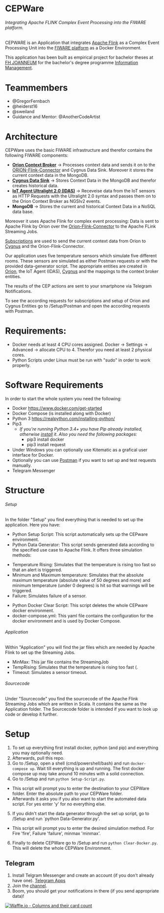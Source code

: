 # CEPWare
###### Integrating Apache FLINK Complex Event Processing into the FIWARE platform.

CEPWARE is an Application that integrates [Apache Flink](https://flink.apache.org/) as a Complex Event Processing Unit into the [FIWARE platform](https://www.fiware.org/) as a Docker Environment.

This application has been built as empirical project for bachelor theses at [FH JOANNEUM](https://www.fh-joanneum.at/) for the bachelor's degree programme [Information Management](https://www.fh-joanneum.at/informationsmanagement/bachelor/en/). 

# Teammembers
* @GregorFernbach
* @heiderst16
* @sweiland
* Guidance and Mentor: @AnotherCodeArtist

# Architecture
 CEPWare uses the basic FIWARE infrastructure and therefor contains the following FIWARE components:
* **[Orion Context Broker](https://fiware-orion.readthedocs.io/en/master/)** -> Processes context data and sends it on to the [ORION-Flink-Connector](https://github.com/ging/fiware-cosmos-orion-flink-connector/) and Cygnus Data Sink. Moreover it stores the current context data in the MongoDB.
* **[Cygnus Data Sink](https://readthedocs.org/projects/fiware-cygnus/)** -> Stores Context Data in the MongoDB and therefor creates historical data.
* **[IoT Agent Ultralight 2.0 (IDAS)](https://fiware-iotagent-ul.readthedocs.io/en/latest/)** -> Receveise data from the IoT sensors as HTTP Requests with the Ultralight 2.0 syntax and passes them on to the Orion Context Broker as NGSIv2 events.
* **MongoDB** -> Stores the current and historical Context Data in a NoSQL data base.

Moreover it uses Apache Flink for complex event processing:
Data is sent to Apache Flink by Orion over the [Orion-Flink-Connector](https://github.com/ging/fiware-cosmos-orion-flink-connector/) to the Apache FLink Streaming Jobs.

[Subscriptions](https://fiware-iot-stack.readthedocs.io/en/latest/topics/subcriptions_and_registrations/) are used to send the current context data from Orion to [Cygnus](https://fiware-cygnus.readthedocs.io/en/r5_fiware/cygnus-ngsi/user_and_programmer_guide/connecting_orion/index.html) and the Orion-Flink-Connector.

Our application uses five temperature sensors which simulate five different rooms. These sensors are simulated as either Postman requests or with the provided data-generator script. The appropriate entities are created in [Orion](https://fiware-orion.readthedocs.io/en/1.6.0/user/append_and_delete/index.html), the IoT Agent (IDAS), [Cygnus](https://fiware-cygnus.readthedocs.io/en/latest/cygnus-ngsi/installation_and_administration_guide/name_mappings/index.html) and the mappings to the context broker entities.

The results of the CEP actions are sent to your smartphone via Telegram Notifications.

To see the according requests for subscriptions and setup of Orion and Cygnus Entities go to /Setup/Postman and open the according requests with Postman.

# Requirements:
* Docker needs at least 4 CPU cores assigned. Docker -> Settings -> Advanced -> allocate CPU to 4. Therefor you need at least 2 physical cores.
* Python Scripts under Linux must be run with "sudo" in order to work properly.

# Software Requirements
In order to start the whole system you need the following:
* Docker https://www.docker.com/get-started
* Docker Compose (is installed along with Docker)
* Python 3 https://realpython.com/installing-python/
* Pip3
   * *If you're running Python 3.4+ you have Pip already installed, otherwise [install](https://pip.pypa.io/en/stable/installing/) it. Also you need the following         packages:*
      * pip3 install docker
      * pip3 install request
* Under Windows you can optionally use Kitematic as a grafical user interface for Docker.
* Optionally you can use [Postman](https://www.getpostman.com/downloads/) if you want to set up and test requests manually.
* Telegram Messenger

# Structure
###### Setup
In the folder "Setup" you find everything that is needed to set up the application. Here you have:
* Python Setup Script: This script automatically sets up the CEPware environment.
* Python Data Generator: This script sends generated data according to the specified use case to Apache Flink. It offers three simulation methods:
- Temperature Rising: Simulates that the temperature is rising too fast so that an alert is triggered.
- Minimum and Maximum temperature: Simulates that the absolute maximum temperature (absolute value of 50 degrees and more) and minimum temperature (under 0 degrees) is hit so that warnings will be triggered.
- Failure: Simulates failure of a sensor.
* Python Docker Clear Script: This script deletes the whole CEPware docker environment.
* docker-compose.yml: This yaml file contains the configuration for the docker environment and is used by Docker Compose.

###### Application
Within "Application" you will find the jar files which are needed by Apache Flink to set up the Streaming Jobs.
* MinMax: This jar file contains the StreamingJob 
* TempRising: Simulates that the temperature is rising too fast (.
* Timeout: Simulates a sensor timeout.

###### Sourcecode
Under "Sourcecode" you find the sourcecode of the Apache Flink Streaming Jobs which are written in Scala. It contains the same as the Application folder. The Sourcecode folder is intended if you want to look up code or develop it further.

# Setup
1. To set up everything first install docker, python (and pip) and everything you may optionally need.
2. Afterwards, pull this repo.
3. Go to /Setup, open a shell (cmd/powershell/bash) and run `docker-compose up`. Wait till everything is up and running. The first docker compose up may take around 10 minutes with a solid connection.
4. Go to /Setup and run `python Setup-Script.py`. 
 - This script will prompt you to enter the destination to your CEPWare folder. Enter the absolute path to your CEPWare folder.
 - Afterwards it asks you if you also want to start the automated data script. For yes enter 'y' for no everything else.
5. If you didn't start the data generator through the set up script, go to /Setup and run `python Data-Generator.py'.
 - This script will prompt you to enter the desired simulation method. For Fire 'fire', Failure 'failure', minmax 'minmax'.
6. Finally to delete CEPWare go to /Setup and run `python Clear-Docker.py`. This will delete the whole CEPWare Environment.

## Telegram
1. Install Telgram Messenger and create an account (if you don't already have one). [Telegram Apps](https://telegram.org/apps)
2. Join the [channel](https://t.me/Cepware).
3. Boom, you should get your notifications in there (if you send appropriate data)!

[![Waffle.io - Columns and their card count](https://badge.waffle.io/AnotherCodeArtist/CEPWare.svg?columns=all)](https://waffle.io/AnotherCodeArtist/CEPWare)
